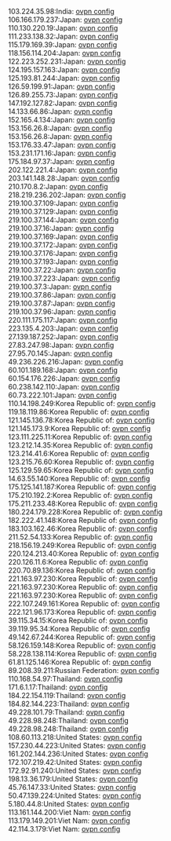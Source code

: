 103.224.35.98:India: [ovpn config](vpn/103_224_35_98.ovpn)  
106.166.179.237:Japan: [ovpn config](vpn/106_166_179_237.ovpn)  
110.130.220.19:Japan: [ovpn config](vpn/110_130_220_19.ovpn)  
111.233.138.32:Japan: [ovpn config](vpn/111_233_138_32.ovpn)  
115.179.169.39:Japan: [ovpn config](vpn/115_179_169_39.ovpn)  
118.156.114.204:Japan: [ovpn config](vpn/118_156_114_204.ovpn)  
122.223.252.231:Japan: [ovpn config](vpn/122_223_252_231.ovpn)  
124.195.157.163:Japan: [ovpn config](vpn/124_195_157_163.ovpn)  
125.193.81.244:Japan: [ovpn config](vpn/125_193_81_244.ovpn)  
126.59.199.91:Japan: [ovpn config](vpn/126_59_199_91.ovpn)  
126.89.255.73:Japan: [ovpn config](vpn/126_89_255_73.ovpn)  
147.192.127.82:Japan: [ovpn config](vpn/147_192_127_82.ovpn)  
14.133.66.86:Japan: [ovpn config](vpn/14_133_66_86.ovpn)  
152.165.4.134:Japan: [ovpn config](vpn/152_165_4_134.ovpn)  
153.156.26.8:Japan: [ovpn config](vpn/153_156_26_8.ovpn)  
153.156.26.8:Japan: [ovpn config](vpn/153_156_26_8.ovpn)  
153.176.33.47:Japan: [ovpn config](vpn/153_176_33_47.ovpn)  
153.231.171.16:Japan: [ovpn config](vpn/153_231_171_16.ovpn)  
175.184.97.37:Japan: [ovpn config](vpn/175_184_97_37.ovpn)  
202.122.221.4:Japan: [ovpn config](vpn/202_122_221_4.ovpn)  
203.141.148.28:Japan: [ovpn config](vpn/203_141_148_28.ovpn)  
210.170.8.2:Japan: [ovpn config](vpn/210_170_8_2.ovpn)  
218.219.236.202:Japan: [ovpn config](vpn/218_219_236_202.ovpn)  
219.100.37.109:Japan: [ovpn config](vpn/219_100_37_109.ovpn)  
219.100.37.129:Japan: [ovpn config](vpn/219_100_37_129.ovpn)  
219.100.37.144:Japan: [ovpn config](vpn/219_100_37_144.ovpn)  
219.100.37.16:Japan: [ovpn config](vpn/219_100_37_16.ovpn)  
219.100.37.169:Japan: [ovpn config](vpn/219_100_37_169.ovpn)  
219.100.37.172:Japan: [ovpn config](vpn/219_100_37_172.ovpn)  
219.100.37.176:Japan: [ovpn config](vpn/219_100_37_176.ovpn)  
219.100.37.193:Japan: [ovpn config](vpn/219_100_37_193.ovpn)  
219.100.37.22:Japan: [ovpn config](vpn/219_100_37_22.ovpn)  
219.100.37.223:Japan: [ovpn config](vpn/219_100_37_223.ovpn)  
219.100.37.3:Japan: [ovpn config](vpn/219_100_37_3.ovpn)  
219.100.37.86:Japan: [ovpn config](vpn/219_100_37_86.ovpn)  
219.100.37.87:Japan: [ovpn config](vpn/219_100_37_87.ovpn)  
219.100.37.96:Japan: [ovpn config](vpn/219_100_37_96.ovpn)  
220.111.175.117:Japan: [ovpn config](vpn/220_111_175_117.ovpn)  
223.135.4.203:Japan: [ovpn config](vpn/223_135_4_203.ovpn)  
27.139.187.252:Japan: [ovpn config](vpn/27_139_187_252.ovpn)  
27.83.247.98:Japan: [ovpn config](vpn/27_83_247_98.ovpn)  
27.95.70.145:Japan: [ovpn config](vpn/27_95_70_145.ovpn)  
49.236.226.216:Japan: [ovpn config](vpn/49_236_226_216.ovpn)  
60.101.189.168:Japan: [ovpn config](vpn/60_101_189_168.ovpn)  
60.154.176.226:Japan: [ovpn config](vpn/60_154_176_226.ovpn)  
60.238.142.110:Japan: [ovpn config](vpn/60_238_142_110.ovpn)  
60.73.222.101:Japan: [ovpn config](vpn/60_73_222_101.ovpn)  
110.14.198.249:Korea Republic of: [ovpn config](vpn/110_14_198_249.ovpn)  
119.18.119.86:Korea Republic of: [ovpn config](vpn/119_18_119_86.ovpn)  
121.145.136.78:Korea Republic of: [ovpn config](vpn/121_145_136_78.ovpn)  
121.145.173.9:Korea Republic of: [ovpn config](vpn/121_145_173_9.ovpn)  
123.111.225.11:Korea Republic of: [ovpn config](vpn/123_111_225_11.ovpn)  
123.212.14.35:Korea Republic of: [ovpn config](vpn/123_212_14_35.ovpn)  
123.214.41.6:Korea Republic of: [ovpn config](vpn/123_214_41_6.ovpn)  
123.215.76.60:Korea Republic of: [ovpn config](vpn/123_215_76_60.ovpn)  
125.129.59.65:Korea Republic of: [ovpn config](vpn/125_129_59_65.ovpn)  
14.63.55.140:Korea Republic of: [ovpn config](vpn/14_63_55_140.ovpn)  
175.125.141.187:Korea Republic of: [ovpn config](vpn/175_125_141_187.ovpn)  
175.210.192.2:Korea Republic of: [ovpn config](vpn/175_210_192_2.ovpn)  
175.211.233.48:Korea Republic of: [ovpn config](vpn/175_211_233_48.ovpn)  
180.224.179.228:Korea Republic of: [ovpn config](vpn/180_224_179_228.ovpn)  
182.222.41.148:Korea Republic of: [ovpn config](vpn/182_222_41_148.ovpn)  
183.103.162.46:Korea Republic of: [ovpn config](vpn/183_103_162_46.ovpn)  
211.52.54.133:Korea Republic of: [ovpn config](vpn/211_52_54_133.ovpn)  
218.156.19.249:Korea Republic of: [ovpn config](vpn/218_156_19_249.ovpn)  
220.124.213.40:Korea Republic of: [ovpn config](vpn/220_124_213_40.ovpn)  
220.126.11.6:Korea Republic of: [ovpn config](vpn/220_126_11_6.ovpn)  
220.70.89.136:Korea Republic of: [ovpn config](vpn/220_70_89_136.ovpn)  
221.163.97.230:Korea Republic of: [ovpn config](vpn/221_163_97_230.ovpn)  
221.163.97.230:Korea Republic of: [ovpn config](vpn/221_163_97_230.ovpn)  
221.163.97.230:Korea Republic of: [ovpn config](vpn/221_163_97_230.ovpn)  
222.107.249.161:Korea Republic of: [ovpn config](vpn/222_107_249_161.ovpn)  
222.121.96.173:Korea Republic of: [ovpn config](vpn/222_121_96_173.ovpn)  
39.115.34.15:Korea Republic of: [ovpn config](vpn/39_115_34_15.ovpn)  
39.119.95.34:Korea Republic of: [ovpn config](vpn/39_119_95_34.ovpn)  
49.142.67.244:Korea Republic of: [ovpn config](vpn/49_142_67_244.ovpn)  
58.126.159.148:Korea Republic of: [ovpn config](vpn/58_126_159_148.ovpn)  
58.228.138.114:Korea Republic of: [ovpn config](vpn/58_228_138_114.ovpn)  
61.81.125.146:Korea Republic of: [ovpn config](vpn/61_81_125_146.ovpn)  
89.208.39.211:Russian Federation: [ovpn config](vpn/89_208_39_211.ovpn)  
110.168.54.97:Thailand: [ovpn config](vpn/110_168_54_97.ovpn)  
171.6.1.17:Thailand: [ovpn config](vpn/171_6_1_17.ovpn)  
184.22.154.119:Thailand: [ovpn config](vpn/184_22_154_119.ovpn)  
184.82.144.223:Thailand: [ovpn config](vpn/184_82_144_223.ovpn)  
49.228.101.79:Thailand: [ovpn config](vpn/49_228_101_79.ovpn)  
49.228.98.248:Thailand: [ovpn config](vpn/49_228_98_248.ovpn)  
49.228.98.248:Thailand: [ovpn config](vpn/49_228_98_248.ovpn)  
108.60.113.218:United States: [ovpn config](vpn/108_60_113_218.ovpn)  
157.230.44.223:United States: [ovpn config](vpn/157_230_44_223.ovpn)  
161.202.144.236:United States: [ovpn config](vpn/161_202_144_236.ovpn)  
172.107.219.42:United States: [ovpn config](vpn/172_107_219_42.ovpn)  
172.92.91.240:United States: [ovpn config](vpn/172_92_91_240.ovpn)  
198.13.36.179:United States: [ovpn config](vpn/198_13_36_179.ovpn)  
45.76.147.33:United States: [ovpn config](vpn/45_76_147_33.ovpn)  
50.47.139.224:United States: [ovpn config](vpn/50_47_139_224.ovpn)  
5.180.44.8:United States: [ovpn config](vpn/5_180_44_8.ovpn)  
113.161.144.200:Viet Nam: [ovpn config](vpn/113_161_144_200.ovpn)  
113.179.149.201:Viet Nam: [ovpn config](vpn/113_179_149_201.ovpn)  
42.114.3.179:Viet Nam: [ovpn config](vpn/42_114_3_179.ovpn)  

